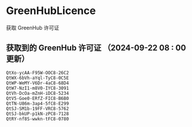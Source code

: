 # GreenHubLicence
获取 GreenHub 许可证
## 获取到的 GreenHub 许可证 （2024-09-22 08 : 00 更新）
```
QtXo-ycAA-F95W-OOC8-26C2
QtWX-6bVh-aYql-TyC8-0C5E
QtWP-WeMY-V6Dr-4aC8-68D4
QtW7-NzI1-m8V0-IYC8-3091
QtVh-DcOa-mZnH-iDC8-5234
QtV5-Goe0-ERfZ-FIC8-B6B0
QtTN-U86m-3ap4-5fC8-E299
QtSJ-SM1b-19FF-VRC8-5762
QtSJ-bkUP-p1kN-zPC8-7128
QtRY-nf8S-wwkn-tFC8-0780
```
